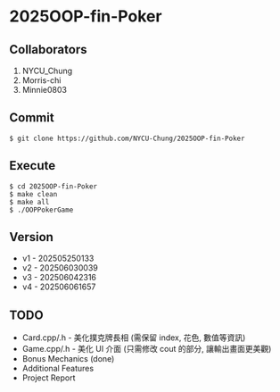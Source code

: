 # 2025OOP-fin-Poker

## Collaborators
1. NYCU_Chung
2. Morris-chi
3. Minnie0803

## Commit
```
$ git clone https://github.com/NYCU-Chung/2025OOP-fin-Poker
```

## Execute
```
$ cd 2025OOP-fin-Poker
$ make clean
$ make all
$ ./OOPPokerGame
```

## Version
- v1 - 202505250133
- v2 - 202506030039
- v3 - 202506042316
- v4 - 202506061657

## TODO
- Card.cpp/.h - 美化撲克牌長相 (需保留 index, 花色, 數值等資訊)
- Game.cpp/.h - 美化 UI 介面 (只需修改 cout 的部分, 讓輸出畫面更美觀)
- Bonus Mechanics (done)
- Additional Features
- Project Report
